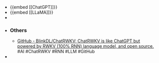 - {{embed [[ChatGPT]]}}
- {{embed [[LLaMA]]}}
-
- ### Others
	- [GitHub - BlinkDL/ChatRWKV: ChatRWKV is like ChatGPT but powered by RWKV (100% RNN) language model, and open source.](https://github.com/BlinkDL/ChatRWKV) #AI #ChatRWKV #RNN #LLM #GitHub
-